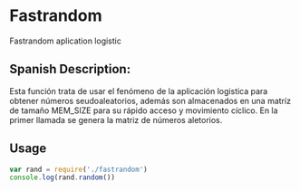 # Fastrandom
Fastrandom aplication logistic

##  Spanish Description: 
Esta función trata de usar el fenómeno de la
aplicación logistica para obtener números seudoaleatorios,
además son almacenados en una matríz de tamaño MEM_SIZE para
su rápido acceso y movimiento cíclico. En la primer llamada
se genera la matriz de números aletorios. 

## Usage

```javascript
var rand = require('./fastrandom')
console.log(rand.random())
```

